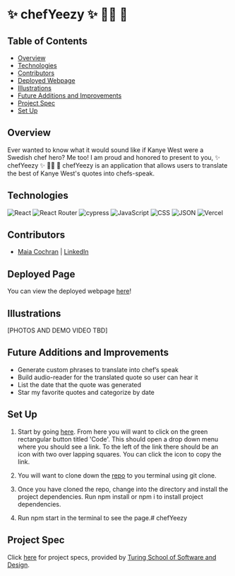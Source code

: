 # ✨ chefYeezy ✨ 👩‍🍳 🤌

## Table of Contents
  - [Overview](#overview)
  - [Technologies](#technologies)
  - [Contributors](#contributors)
  - [Deployed Webpage](#deployed-page)
  - [Illustrations](#illustrations)
  - [Future Additions and Improvements](#future-additions-and-improvements)
  - [Project Spec](#project-spec)
  - [Set Up](#set-up)

## Overview
Ever wanted to know what it would sound like if Kanye West were a Swedish chef hero? Me too!
I am proud and honored to present to you, ✨ chefYeezy ✨ 👩‍🍳 🤌
chefYeezy is an application that allows users to translate the best of Kanye West's quotes into chefs-speak.

## Technologies
![React](https://img.shields.io/badge/react-%2320232a.svg?style=for-the-badge&logo=react&logoColor=%2361DAFB)
![React Router](https://img.shields.io/badge/React_Router-CA4245?style=for-the-badge&logo=react-router&logoColor=white)
![cypress](https://img.shields.io/badge/-cypress-%23E5E5E5?style=for-the-badge&logo=cypress&logoColor=058a5e)
![JavaScript](https://img.shields.io/badge/JavaScript-323330?style=for-the-badge&logo=javascript&logoColor=F7DF1E)
![CSS](https://img.shields.io/badge/CSS3-1572B6?style=for-the-badge&logo=css3&logoColor=white)
![JSON](https://img.shields.io/badge/json-5E5C5C?style=for-the-badge&logo=json&logoColor=white)
![Vercel](https://user-images.githubusercontent.com/101746747/188785090-4abee495-4f46-4dba-b554-e16ded576297.png)

## Contributors
- [Maia Cochran](https://github.com/Maia-Cochran) | [LinkedIn](https://www.linkedin.com/in/maiaecochran/)

## Deployed Page
You can view the deployed webpage [here](https://chef-yeezy-app.vercel.app/)!

## Illustrations
[PHOTOS AND DEMO VIDEO TBD]

## Future Additions and Improvements
- Generate custom phrases to translate into chef’s speak
- Build audio-reader for the translated quote so user can hear it
- List the date that the quote was generated
- Star my favorite quotes and categorize by date

## Set Up
1. Start by going [here](https://github.com/Maia-Cochran/chef-yeezy). From here you will want to click on the green rectangular button titled 'Code'. This should open a drop down menu where you should see a link. To the left of the link there should be an icon with two over lapping squares. You can click the icon to copy the link.

2. You will want to clone down the [repo](https://github.com/Maia-Cochran/chef-yeezy.git) to you terminal using git clone.

3. Once you have cloned the repo, change into the directory and install the project dependencies. Run npm install or npm i to install project dependencies.

4. Run npm start in the terminal to see the page.# chefYeezy

## Project Spec
Click [here](https://frontend.turing.edu/projects/module-3/showcase.html) for project specs, provided by [Turing School of Software and Design](https://turing.edu/).
